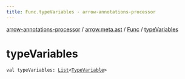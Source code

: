 ```yaml
---
title: Func.typeVariables - arrow-annotations-processor
---
```


[arrow-annotations-processor](../../index.html) / [arrow.meta.ast](../index.html) / [Func](index.html) / [typeVariables](./type-variables.html)

# typeVariables

`val typeVariables: `[`List`](https://kotlinlang.org/api/latest/jvm/stdlib/kotlin.collections/-list/index.html)`<`[`TypeVariable`](../-type-name/-type-variable/index.html)`>`